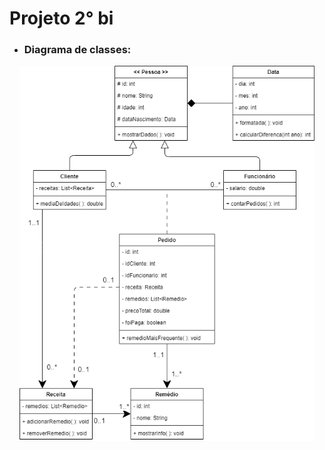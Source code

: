# Projeto 2° bi

- <h3>Diagrama de classes:</h3> 

<div align="center">
    <img style="height:600px;" src="./diagramas/diagrama-classes-2.png">
</div>